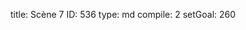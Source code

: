 title:          Scène 7
ID:             536
type:           md
compile:        2
setGoal:        260


